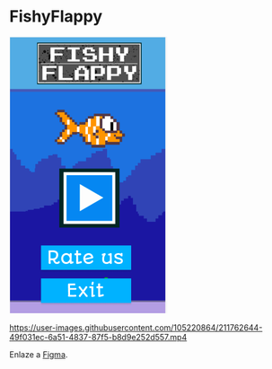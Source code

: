 # FishyFlappy

![Prototipo](/assets/Main.png)

https://user-images.githubusercontent.com/105220864/211762644-49f031ec-6a51-4837-87f5-b8d9e252d557.mp4

Enlaze a [Figma](https://www.figma.com/file/jwDlWC1p46czR1ZfwXxDD1/Fishy-Flappy?node-id=0%3A1&t=ygSVS650QpuFQd4d-0).
